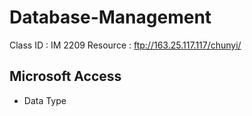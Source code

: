# Database-Management

Class ID : IM 2209
Resource : ftp://163.25.117.117/chunyi/

## Microsoft Access
+ Data Type
